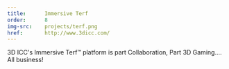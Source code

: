 ```yaml
---
title:      Immersive Terf
order:      8
img-src:    projects/terf.png
href:       http://www.3dicc.com/
---
```

3D ICC's Immersive Terf&#8482; platform is part Collaboration, Part 3D Gaming.... All business!
